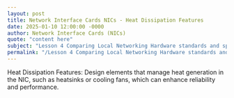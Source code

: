 ```yaml
---
layout: post
title: Network Interface Cards NICs - Heat Dissipation Features
date: 2025-01-10 12:00:00 -0000
author: Network Interface Cards (NICs)
quote: "content here"
subject: "Lesson 4 Comparing Local Networking Hardware standards and specifications"
permalink: "/Lesson 4 Comparing Local Networking Hardware standards and specifications/Network Interface Cards (NICs)/Network Interface Cards NICs - Heat Dissipation Features"
---
```


Heat Dissipation Features: Design elements that manage heat generation in the NIC, such as heatsinks or cooling fans, which can enhance reliability and performance.
